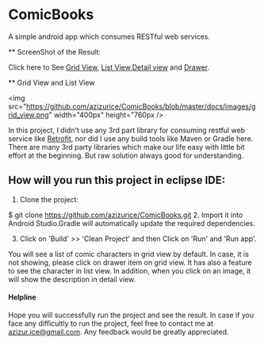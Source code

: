 # ComicBooks

A simple android app which consumes RESTful web services.

** ScreenShot of the Result:

Click here to See [Grid View](/docs/images/grid_view.png), [List View](/docs/images/list_view.png),[Detail view](/docs/images/detail_view.png) and [Drawer](/docs/images/drawer.png).


** Grid View and List View

<img src="https://github.com/azizurice/ComicBooks/blob/master/docs/images/grid_view.png" width="400px" height="760px />






In this project, I didn't use any 3rd part library for consuming restful web service like [Retrofit](https://github.com/square/retrofit), nor did I use any build tools like Maven or Gradle here. There are many 3rd party libraries which make our life easy with little bit effort at the beginning.
But raw solution always good for understanding.

## How will you run this project in eclipse IDE:

1. Clone the project:

  $ git clone https://github.com/azizurice/ComicBooks.git
2. Import it into Android Studio.Gradle will automatically update the required dependencies.

3. Click on 'Build' >> 'Clean Project' and then Click on 'Run' and 'Run app'.

 You will see a list of comic characters in grid view by default. In case, it is not showing, please click on
    drawer item on grid view. It has also a feature to see the character in list view. In addition, when you click on
   an image, it will show the description in detail view.

#### Helpline
Hope you will successfully run the project and see the result. In case if you face any difficultly to run
the project, feel free to contact me at azizur.ice@gmail.com. Any feedback would be greatly appreciated.
